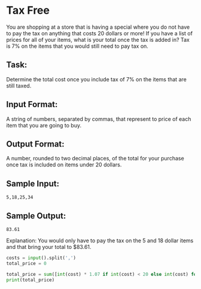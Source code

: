 # Tax Free

You are shopping at a store that is having a special where you do not have to pay the tax on anything that costs 20 dollars or more! 
If you have a list of prices for all of your items, what is your total once the tax is added in? Tax is 7% on the items that you would still need to pay tax on.

## Task: 
Determine the total cost once you include tax of 7% on the items that are still taxed.

## Input Format: 
A string of numbers, separated by commas, that represent to price of each item that you are going to buy.

## Output Format: 
A number, rounded to two decimal places, of the total for your purchase once tax is included on items under 20 dollars.

## Sample Input: 
```5,18,25,34```

## Sample Output: 
```83.61```

Explanation: 
You would only have to pay the tax on the 5 and 18 dollar items and that bring your total to $83.61.


```python
costs = input().split(',')
total_price = 0

total_price = sum([int(cost) * 1.07 if int(cost) < 20 else int(cost) for cost in costs])
print(total_price)
```
